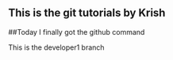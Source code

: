 ## This is the git tutorials by Krish

##Today I finally got the github command

This is the developer1 branch
